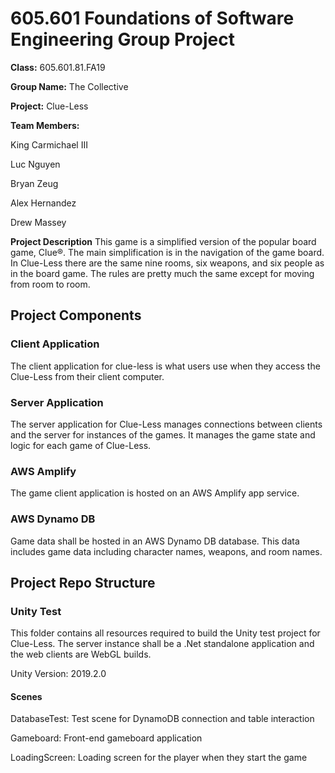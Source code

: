 # 605.601 Foundations of Software Engineering Group Project

**Class:** 605.601.81.FA19

**Group Name:** The Collective

**Project:** Clue-Less

**Team Members:**

King Carmichael III

Luc Nguyen

Bryan Zeug

Alex Hernandez

Drew Massey

**Project Description**
This game is a simplified version of the popular board game, Clue®.  The main simplification is in the navigation of the game board.  In Clue-Less there are the same nine rooms, six weapons, and six people as in the board game.  The rules are pretty much the same except for moving from room to room.

## Project Components

### Client Application

The client application for clue-less is what users use when they access the Clue-Less from their client computer.

### Server Application

The server application for Clue-Less manages connections between clients and the server for instances of the games.  It manages the game state and logic for each game of Clue-Less.

### AWS Amplify

The game client application is hosted on an AWS Amplify app service.

### AWS Dynamo DB

Game data shall be hosted in an AWS Dynamo DB database.  This data includes game data including character names, weapons, and room names.

## Project Repo Structure

### Unity Test

This folder contains all resources required to build the Unity test project for Clue-Less.  The server instance shall be a .Net standalone application and the web clients are WebGL builds.

Unity Version: 2019.2.0

#### Scenes

DatabaseTest: Test scene for DynamoDB connection and table interaction

Gameboard: Front-end gameboard application

LoadingScreen: Loading screen for the player when they start the game
